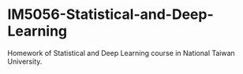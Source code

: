 # IM5056-Statistical-and-Deep-Learning
Homework of Statistical and Deep Learning course in National Taiwan University.
